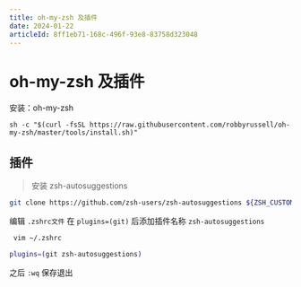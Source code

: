 ```yaml
---
title: oh-my-zsh 及插件
date: 2024-01-22
articleId: 8ff1eb71-168c-496f-93e8-83758d323048
---
```


# oh-my-zsh 及插件

安装：oh-my-zsh

```shell
sh -c "$(curl -fsSL https://raw.githubusercontent.com/robbyrussell/oh-my-zsh/master/tools/install.sh)"
```

## 插件

> 安装 zsh-autosuggestions

```bash
git clone https://github.com/zsh-users/zsh-autosuggestions ${ZSH_CUSTOM:-~/.oh-my-zsh/custom}/plugins/zsh-autosuggestions
```

编辑 `.zshrc文件` 在 `plugins=(git)` 后添加插件名称 `zsh-autosuggestions`

```bash
 vim ~/.zshrc
```

```bash
plugins=(git zsh-autosuggestions)
```

之后 `:wq` 保存退出

